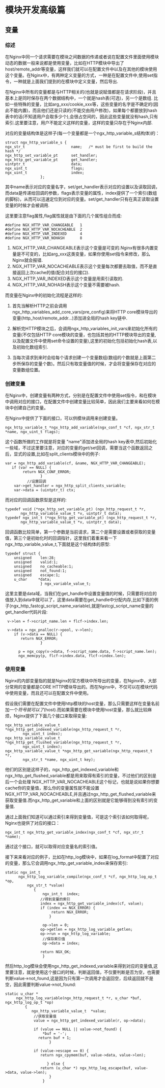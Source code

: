 # 模块开发高级篇

## 变量

### 综述

在Nginx中同一个请求需要在模块之间数据的传递或者说在配置文件里面使用模块动态的数据一般来说都是使用变量，比如在HTTP模块中导出了host/remote_addr等变量，这样我们就可以在配置文件中以及在其他的模块使用这个变量。在Nginx中，有两种定义变量的方式，一种是在配置文件中,使用set指令，一种就是上面我们提到的在模块中定义变量，然后导出.

在Nginx中所有的变量都是与HTTP相关的(也就是说赋值都是在请求阶段)，并且基本上是同时保存在两个数据结构中，一个就是hash表(可选)，另一个是数组. 比如一些特殊的变量，比如arg_xxx/cookie_xxx等，这些变量的名字是不确定的(因此不能内置)，而且他们还是只读的(不能交由用户修改)，如果每个都要放到hash表中的话(不知道用户会取多少个),会很占空间的，因此这些变量就没有hash,只有索引.这里要注意，用户不能定义这样的变量，这样的变量只存在于Nginx内部.

对应的变量结构体是这样子(每一个变量都是一个ngx_http_variable_s结构体)的：

```
struct ngx_http_variable_s {
ngx_str_t                     name;   /* must be first to build the hash */
ngx_http_set_variable_pt      set_handler;
ngx_http_get_variable_pt      get_handler;
uintptr_t                     data;
ngx_uint_t                    flags;
ngx_uint_t                    index;
                };
```

其中name表示对应的变量名字，set/get_handler表示对应的设置以及读取回调，而data是传递给回调的参数，flags表示变量的属性，index提供了一个索引(数组的脚标)，从而可以迅速定位到对应的变量。set/get_handler只有在真正读取设置变量的时候才会被调用.

这里要注意flag属性,flag属性就是由下面的几个属性组合而成:

```
#define NGX_HTTP_VAR_CHANGEABLE   1
#define NGX_HTTP_VAR_NOCACHEABLE  2
#define NGX_HTTP_VAR_INDEXED      4
#define NGX_HTTP_VAR_NOHASH       8
```

1. NGX_HTTP_VAR_CHANGEABLE表示这个变量是可变的.Nginx有很多内置变量是不可变的，比如arg_xxx这类变量，如果你使用set指令来修改，那么Nginx就会报错.
2. NGX_HTTP_VAR_NOCACHEABLE表示这个变量每次都要去取值，而不是直接返回上次cache的值(配合对应的接口).
3. NGX_HTTP_VAR_INDEXED表示这个变量是用索引读取的.
4. NGX_HTTP_VAR_NOHASH表示这个变量不需要被hash.

而变量在Nginx中的初始化流程是这样的:

1. 首先当解析HTTP之前会调用ngx_http_variables_add_core_vars(pre_config)来将HTTP core模块导出的变量(http_host/remote_addr...)添加进全局的hash key链中.

2. 解析完HTTP模块之后，会调用ngx_http_variables_init_vars来初始化所有的变量(不仅包括HTTP core模块的变量，也包括其他的HTTP模块导出的变量,以及配置文件中使用set命令设置的变量),这里的初始化包括初始化hash表,以及初始化数组索引.

3. 当每次请求到来时会给每个请求创建一个变量数组(数组的个数就是上面第二步所保存的变量个数)。然后只有取变量值的时候，才会将变量保存在对应的变量数组位置。

### 创建变量

在Nginx中，创建变量有两种方式，分别是在配置文件中使用set指令，和在模块中调用对应的接口，在配置文件中创建变量比较简单，因此我们主要来看如何在模块中创建自己的变量。

在Nginx中提供了下面的接口，可以供模块调用来创建变量。

```
ngx_http_variable_t *ngx_http_add_variable(ngx_conf_t *cf, ngx_str_t *name, ngx_uint_t flags);
```

这个函数所做的工作就是将变量 "name"添加进全局的hash key表中,然后初始化一些域，不过这里要注意，对应的变量的get/set回调，需要当这个函数返回之后，显式的设置,比如在split_clients模块中的例子:

```
var = ngx_http_add_variable(cf, &name, NGX_HTTP_VAR_CHANGEABLE);
   if (var == NULL) {
        return NGX_CONF_ERROR;
                }
          //设置回调
    var->get_handler = ngx_http_split_clients_variable;
    var->data = (uintptr_t) ctx;
```

而对应的回调函数原型是这样的:

```
typedef void (*ngx_http_set_variable_pt) (ngx_http_request_t *r,
       ngx_http_variable_value_t *v, uintptr_t data);
typedef ngx_int_t (*ngx_http_get_variable_pt) (ngx_http_request_t *r,
       ngx_http_variable_value_t *v, uintptr_t data);
```

回调函数比较简单，第一个参数是当前请求，第二个是需要设置或者获取的变量值，第三个是初始化时的回调指针，这里我们着重来看一下ngx_http_variable_value_t,下面就是这个结构体的原型:

```
typedef struct {
    unsigned    len:28;
    unsigned    valid:1;
    unsigned    no_cacheable:1;
    unsigned    not_found:1;
    unsigned    escape:1;
    u_char     *data;
                } ngx_variable_value_t;
```

这里主要是data域，当我们在get_handle中设置变量值的时候，只需要将对应的值放入到data中就可以了，这里data需要在get_handle中分配内存,比如下面的例子(ngx_http_fastcgi_script_name_variable),就是fastcgi_script_name变量的get_handler代码片段:

```
 v->len = f->script_name.len + flcf->index.len;

 v->data = ngx_pnalloc(r->pool, v->len);
    if (v->data == NULL) {
       return NGX_ERROR;
                }

      p = ngx_copy(v->data, f->script_name.data, f->script_name.len);
      ngx_memcpy(p, flcf->index.data, flcf->index.len);
```


### 使用变量


Nginx的内部变量指的就是Nginx的官方模块中所导出的变量，在Nginx中，大部分常用的变量都是CORE HTTP模块导出的。而在Nginx中，不仅可以在模块代码中使用变量，而且还可以在配置文件中使用。

假设我们需要在配置文件中使用http模块的host变量，那么只需要这样在变量名前加一个$符号就可以了($host).而如果需要在模块中使用host变量，那么就比较麻烦，Nginx提供了下面几个接口来取得变量:

```
ngx_http_variable_value_t *ngx_http_get_indexed_variable(ngx_http_request_t *r,
        ngx_uint_t index);
ngx_http_variable_value_t *ngx_http_get_flushed_variable(ngx_http_request_t *r,
        ngx_uint_t index);
ngx_http_variable_value_t *ngx_http_get_variable(ngx_http_request_t *r,
        ngx_str_t *name, ngx_uint_t key);
```

他们的区别是这样子的，ngx_http_get_indexed_variable和ngx_http_get_flushed_variable都是用来取得有索引的变量，不过他们的区别是后一个会处理
NGX_HTTP_VAR_NOCACHEABLE这个标记，也就是说如果你想要cache你的变量值，那么你的变量属性就不能设置NGX_HTTP_VAR_NOCACHEABLE,并且通过ngx_http_get_flushed_variable来获取变量值.而ngx_http_get_variable和上面的区别就是它能够得到没有索引的变量值.

通过上面我们知道可以通过索引来得到变量值，可是这个索引该如何取得呢，Nginx也提供了对应的接口：

```
ngx_int_t ngx_http_get_variable_index(ngx_conf_t *cf, ngx_str_t *name);
```

通过这个接口，就可以取得对应变量名的索引值。

接下来来看对应的例子，比如在http_log模块中，如果在log_format中配置了对应的变量，那么它会调用ngx_http_get_variable_index来保存索引:

```
static ngx_int_t
      ngx_http_log_variable_compile(ngx_conf_t *cf, ngx_http_log_op_t *op,
          ngx_str_t *value)
             {
                 ngx_int_t  index;
                //得到变量的索引
                index = ngx_http_get_variable_index(cf, value);
                if (index == NGX_ERROR) {
                     return NGX_ERROR;
                    }

                 op->len = 0;
                op->getlen = ngx_http_log_variable_getlen;
                op->run = ngx_http_log_variable;
                 //保存索引值
                 op->data = index;

                return NGX_OK;
                 }
```

然后http_log模块会使用ngx_http_get_indexed_variable来得到对应的变量值,这里要注意，就是使用这个接口的时候，判断返回值，不仅要判断是否为空，也需要判断value->not_found,这是因为只有第一次调用才会返回空，后续返回就不是空，因此需要判断value->not_found:

```
static u_char *
     ngx_http_log_variable(ngx_http_request_t *r, u_char *buf, ngx_http_log_op_t *op)
         {
            ngx_http_variable_value_t  *value;
             //获取变量值
             value = ngx_http_get_indexed_variable(r, op->data);

             if (value == NULL || value->not_found) {
                 *buf = '-';
               return buf + 1;
                    }

             if (value->escape == 0) {
                return ngx_cpymem(buf, value->data, value->len);

                   } else {
                return (u_char *) ngx_http_log_escape(buf, value->data, value->len);
                    }
                 }
```




